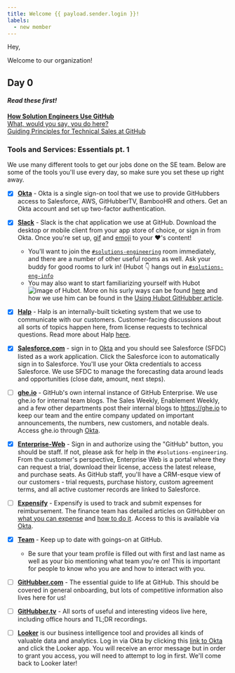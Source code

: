 ```yaml
---
title: Welcome {{ payload.sender.login }}! 
labels:
  - new member
---
```


Hey, 

Welcome to our organization!

## Day 0
#### _Read these first!_  
**[How Solution Engineers Use GitHub](https://www.icloud.com/keynote/06-6dngfGgAMK168bBvYlAcYA#How_Solution_Engineers_use_GitHub)**   
[What, would you say, you do here?]( https://github.com/github/solutions-engineering/blob/master/README.md#what-we-do)  
[Guiding Principles for Technical Sales at GitHub](https://github.com/github/solutions-engineering/blob/master/guides/technical-selling-guiding-principles.md)

### Tools and Services: Essentials pt. 1
We use many different tools to get our jobs done on the SE team. Below are some of the tools you'll use every day, so make sure you set these up right away.

* [x] __[Okta](https://github.okta.com/)__ - Okta is a single sign-on tool that we use to provide GitHubbers access to Salesforce, AWS, GitHubberTV, BambooHR and others. Get an Okta account and set up two-factor authentication.

* [x] __[Slack](https://github.slack.com/)__ - Slack is the chat application we use at GitHub. Download the desktop or mobile client from your app store of choice, or sign in from Okta. Once you're set up, [gif](http://giphy.com/) and [emoji](http://emoji.muan.co/) to your :heart:'s content!
  * You'll want to join the [`#solutions-engineering`](https://github.slack.com/archives/solutions-engineering) room immediately, and there are a number of other useful rooms as well. Ask your buddy for good rooms to lurk in! (Hubot 👇 hangs out in [`#solutions-eng-info`](https://github.slack.com/archives/solutions-eng-info)
  * You may also want to start familiarizing yourself with Hubot
  ![image of Hubot](https://avatars2.githubusercontent.com/u/5367660?s=20).  More on his surly ways can be found [here](https://hubot.github.com/) and how we use him can be found in the [Using Hubot GitHubber article](https://githubber.com/article/tools/chat/using-hubot).


* [x] __[Halp](https://halp.githubapp.com)__ -  Halp is an internally-built ticketing system that we use to communicate with our customers. Customer-facing discussions about all sorts of topics happen here, from license requests to technical questions. Read more about Halp [here](https://github.com/github/sales/blob/master/guide/how-we-work.md#halp).

* [x] __[Salesforce.com](https://github.my.salesforce.com)__ - sign in to [Okta](http://github.okta.com/) and you should see Salesforce (SFDC) listed as a work application. Click the Salesforce icon to automatically sign in to Salesforce. You'll use your Okta credentials to access Salesforce. We use SFDC to manage the forecasting data around leads and opportunities (close date, amount, next steps).

* [ ] __[ghe.io](http://ghe.io/)__ - GitHub's own internal instance of GitHub Enterprise. We use ghe.io for internal team blogs. The Sales Weekly, Enablement Weekly, and a few other departments post their internal blogs to https://ghe.io to keep our team and the entire company updated on important announcements, the numbers, new customers, and notable deals. Access ghe.io through [Okta](https://github.okta.com/). 

* [x] __[Enterprise-Web](https://enterprise.github.com)__ - Sign in and authorize using the "GitHub" button, you should be staff. If not, please ask for help in the `#solutions-engineering`. From the customer's perspective, Enterprise Web is a portal where they can request a trial, download their license, access the latest release, and purchase seats. As GitHub staff, you'll have a CRM-esque view of our customers - trial requests, purchase history, custom agreement terms, and all active customer records are linked to Salesforce.
* [ ] __[Expensify](https://www.expensify.com/)__ - Expensify is used to track and submit expenses for reimbursement. The finance team has detailed articles on GitHubber on [what you can expense](https://githubber.com/article/benefits-and-policies/income/expenses) and [how to do it](https://githubber.com/article/benefits-and-policies/income/filing-an-expense-report). Access to this is available via [Okta](https://github.okta.com).

* [x] __[Team](https://team.githubapp.com)__ - Keep up to date with goings-on at GitHub.
  * Be sure that your team profile is filled out with first and last name as well as your bio mentioning what team you're on! This is important for people to know who you are and how to interact with you.

* [ ] __[GitHubber.com](https://githubber.com)__ - The essential guide to life at GitHub. This should be covered in general onboarding, but lots of competitive information also lives here for us!

* [ ] __[GitHubber.tv](https://githubber.tv)__ - All sorts of useful and interesting videos live here, including office hours and TL;DR recordings.

- [ ] __[Looker](https://looker.com/)__ is our business intelligence tool and provides all kinds of valuable data and analytics. Log in via Okta by clicking this [link to Okta](https://github.okta.com/app/UserHome) and click the Looker app.  You will receive an error message but in order to grant you access, you will need to attempt to log in first. We'll come back to Looker later!
